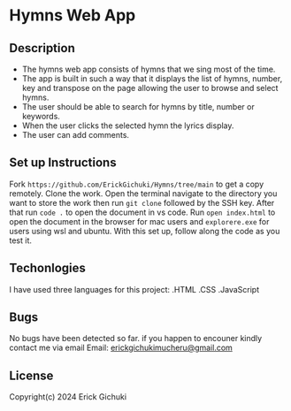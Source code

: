 # Hymns Web App
## Description
- The hymns web app consists of hymns that we sing most of the time.
- The app is built in such a way that it displays the list of hymns, number, key and transpose on the page allowing the user to browse and select hymns.
- The user should be able to search for hymns by title, number or keywords.
- When the user clicks the selected hymn the lyrics display.
- The user can add comments.
## Set up Instructions
Fork ```https://github.com/ErickGichuki/Hymns/tree/main``` to get a copy remotely.
Clone the work. Open the terminal navigate to the directory you want to store the work then run ```git clone``` followed by the SSH key.
After that run ```code .``` to open the document in vs code.
Run ```open index.html``` to open the document in the browser for mac users and ```explorere.exe``` for users using wsl and ubuntu.
With this set up, follow along the code as you test it.
## Techonlogies
I have used three languages for this project:
.HTML
.CSS
.JavaScript
## Bugs
No bugs have been detected so far. if you happen to encouner kindly contact me via email
Email: erickgichukimucheru@gmail.com
## License
Copyright(c) 2024 Erick Gichuki


